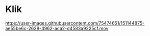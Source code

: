# Klik

https://user-images.githubusercontent.com/75474651/151144875-ae55be6c-2628-4962-aca2-d4583a9225cf.mov

